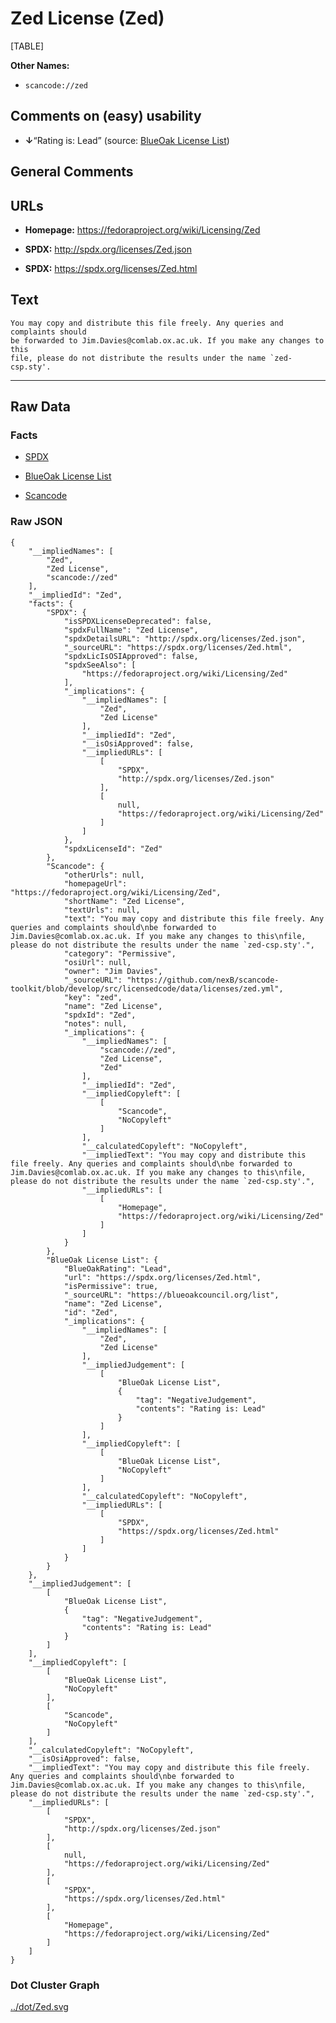 Zed License (Zed)
=================

[TABLE]

**Other Names:**

-   `scancode://zed`

Comments on (easy) usability
----------------------------

-   **↓**“Rating is: Lead” (source: [BlueOak License
    List](https://blueoakcouncil.org/list "BlueOak License List"))

General Comments
----------------

URLs
----

-   **Homepage:** https://fedoraproject.org/wiki/Licensing/Zed

-   **SPDX:** http://spdx.org/licenses/Zed.json

-   **SPDX:** https://spdx.org/licenses/Zed.html

Text
----

    You may copy and distribute this file freely. Any queries and complaints should
    be forwarded to Jim.Davies@comlab.ox.ac.uk. If you make any changes to this
    file, please do not distribute the results under the name `zed-csp.sty'.

------------------------------------------------------------------------

Raw Data
--------

### Facts

-   [SPDX](https://spdx.org/licenses/Zed.html "SPDX")

-   [BlueOak License
    List](https://blueoakcouncil.org/list "BlueOak License List")

-   [Scancode](https://github.com/nexB/scancode-toolkit/blob/develop/src/licensedcode/data/licenses/zed.yml "Scancode")

### Raw JSON

    {
        "__impliedNames": [
            "Zed",
            "Zed License",
            "scancode://zed"
        ],
        "__impliedId": "Zed",
        "facts": {
            "SPDX": {
                "isSPDXLicenseDeprecated": false,
                "spdxFullName": "Zed License",
                "spdxDetailsURL": "http://spdx.org/licenses/Zed.json",
                "_sourceURL": "https://spdx.org/licenses/Zed.html",
                "spdxLicIsOSIApproved": false,
                "spdxSeeAlso": [
                    "https://fedoraproject.org/wiki/Licensing/Zed"
                ],
                "_implications": {
                    "__impliedNames": [
                        "Zed",
                        "Zed License"
                    ],
                    "__impliedId": "Zed",
                    "__isOsiApproved": false,
                    "__impliedURLs": [
                        [
                            "SPDX",
                            "http://spdx.org/licenses/Zed.json"
                        ],
                        [
                            null,
                            "https://fedoraproject.org/wiki/Licensing/Zed"
                        ]
                    ]
                },
                "spdxLicenseId": "Zed"
            },
            "Scancode": {
                "otherUrls": null,
                "homepageUrl": "https://fedoraproject.org/wiki/Licensing/Zed",
                "shortName": "Zed License",
                "textUrls": null,
                "text": "You may copy and distribute this file freely. Any queries and complaints should\nbe forwarded to Jim.Davies@comlab.ox.ac.uk. If you make any changes to this\nfile, please do not distribute the results under the name `zed-csp.sty'.",
                "category": "Permissive",
                "osiUrl": null,
                "owner": "Jim Davies",
                "_sourceURL": "https://github.com/nexB/scancode-toolkit/blob/develop/src/licensedcode/data/licenses/zed.yml",
                "key": "zed",
                "name": "Zed License",
                "spdxId": "Zed",
                "notes": null,
                "_implications": {
                    "__impliedNames": [
                        "scancode://zed",
                        "Zed License",
                        "Zed"
                    ],
                    "__impliedId": "Zed",
                    "__impliedCopyleft": [
                        [
                            "Scancode",
                            "NoCopyleft"
                        ]
                    ],
                    "__calculatedCopyleft": "NoCopyleft",
                    "__impliedText": "You may copy and distribute this file freely. Any queries and complaints should\nbe forwarded to Jim.Davies@comlab.ox.ac.uk. If you make any changes to this\nfile, please do not distribute the results under the name `zed-csp.sty'.",
                    "__impliedURLs": [
                        [
                            "Homepage",
                            "https://fedoraproject.org/wiki/Licensing/Zed"
                        ]
                    ]
                }
            },
            "BlueOak License List": {
                "BlueOakRating": "Lead",
                "url": "https://spdx.org/licenses/Zed.html",
                "isPermissive": true,
                "_sourceURL": "https://blueoakcouncil.org/list",
                "name": "Zed License",
                "id": "Zed",
                "_implications": {
                    "__impliedNames": [
                        "Zed",
                        "Zed License"
                    ],
                    "__impliedJudgement": [
                        [
                            "BlueOak License List",
                            {
                                "tag": "NegativeJudgement",
                                "contents": "Rating is: Lead"
                            }
                        ]
                    ],
                    "__impliedCopyleft": [
                        [
                            "BlueOak License List",
                            "NoCopyleft"
                        ]
                    ],
                    "__calculatedCopyleft": "NoCopyleft",
                    "__impliedURLs": [
                        [
                            "SPDX",
                            "https://spdx.org/licenses/Zed.html"
                        ]
                    ]
                }
            }
        },
        "__impliedJudgement": [
            [
                "BlueOak License List",
                {
                    "tag": "NegativeJudgement",
                    "contents": "Rating is: Lead"
                }
            ]
        ],
        "__impliedCopyleft": [
            [
                "BlueOak License List",
                "NoCopyleft"
            ],
            [
                "Scancode",
                "NoCopyleft"
            ]
        ],
        "__calculatedCopyleft": "NoCopyleft",
        "__isOsiApproved": false,
        "__impliedText": "You may copy and distribute this file freely. Any queries and complaints should\nbe forwarded to Jim.Davies@comlab.ox.ac.uk. If you make any changes to this\nfile, please do not distribute the results under the name `zed-csp.sty'.",
        "__impliedURLs": [
            [
                "SPDX",
                "http://spdx.org/licenses/Zed.json"
            ],
            [
                null,
                "https://fedoraproject.org/wiki/Licensing/Zed"
            ],
            [
                "SPDX",
                "https://spdx.org/licenses/Zed.html"
            ],
            [
                "Homepage",
                "https://fedoraproject.org/wiki/Licensing/Zed"
            ]
        ]
    }

### Dot Cluster Graph

[../dot/Zed.svg](../dot/Zed.svg "../dot/Zed.svg")